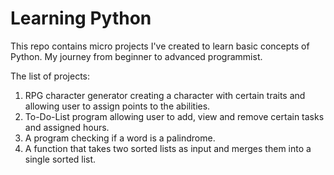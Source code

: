 # Learning Python
This repo contains micro projects I've created to learn basic concepts of Python. My journey from beginner to advanced programmist.

The list of projects: 
1) RPG character generator creating a character with certain traits and allowing user to assign points to the abilities. 
2) To-Do-List program allowing user to add, view and remove certain tasks and assigned hours.
3) A program checking if a word is a palindrome.
4) A function that takes two sorted lists as input and merges them into a single sorted list.
